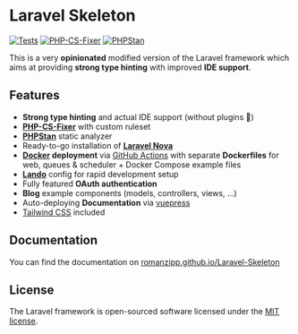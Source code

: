 # Laravel Skeleton

[![Tests](https://github.com/romanzipp/Laravel-Skeleton/actions/workflows/tests.yml/badge.svg)](https://github.com/romanzipp/Laravel-Skeleton/actions/workflows/tests.yml)
[![PHP-CS-Fixer](https://github.com/romanzipp/Laravel-Skeleton/actions/workflows/php-cs-fixer.yml/badge.svg)](https://github.com/romanzipp/Laravel-Skeleton/actions/workflows/php-cs-fixer.yml)
[![PHPStan](https://github.com/romanzipp/Laravel-Skeleton/actions/workflows/phpstan.yml/badge.svg)](https://github.com/romanzipp/Laravel-Skeleton/actions/workflows/phpstan.yml)

This is a very **opinionated** modified version of the Laravel framework which aims at providing **strong type hinting** with improved **IDE support**.

## Features

- **Strong type hinting** and actual IDE support (without plugins 🤨)
- [**PHP-CS-Fixer**](https://github.com/FriendsOfPHP/PHP-CS-Fixer) with custom ruleset
- [**PHPStan**](https://github.com/phpstan/phpstan) static analyzer
- Ready-to-go installation of [**Laravel Nova**](https://nova.laravel.com/)
- **[Docker](https://www.docker.com) deployment** via [GitHub Actions](https://github.com/features/actions) with separate **Dockerfiles** for web, queues & scheduler + Docker Compose example files
- [**Lando**](https://lando.dev) config for rapid development setup
- Fully featured **OAuth authentication**
- **Blog** example components (models, controllers, views, ...)
- Auto-deploying **Documentation** via [vuepress](https://vuepress.vuejs.org)
- [Tailwind CSS](https://tailwindcss.com) included

## Documentation

You can find the documentation on [romanzipp.github.io/Laravel-Skeleton](https://romanzipp.github.io/Laravel-Skeleton/)

## License

The Laravel framework is open-sourced software licensed under the [MIT license](https://opensource.org/licenses/MIT).
